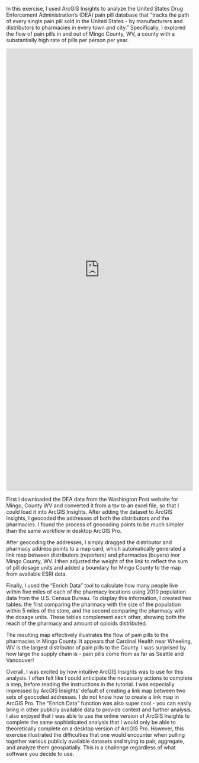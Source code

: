 In this exercise, I used ArcGIS Insights to analyze the United States Drug Enforcement Administration’s (DEA) pain pill database that “tracks the path of every single pain pill sold in the United States - by manufacturers and distributors to pharmacies in every town and city.” Specifically, I explored the flow of pain pills in and out of Mingo County, WV, a county with a substantially high rate of pills per person per year. 


<iframe src="https://insights.arcgis.com/#/embed/1a33dd7a3f55460db591e605f684c163" width="100%" height="1190" frameborder="0"></iframe>

First I downloaded the DEA data from the Washington Post website for Mingo, County WV and converted it from a tsv to an excel file, so that I could load it into ArcGIS Insights. After adding the dataset to ArcGIS Insights, I geocoded the addresses of both the distributors and the pharmacies. I found the process of geocoding points to be much simpler than the same workflow in desktop ArcGIS Pro. 

After geocoding the addresses, I simply dragged the distributor and pharmacy address points to a map card, which automatically generated a link map between distributors (reporters) and pharmacies (buyers) inor Mingo County, WV. I then adjusted the weight of the link to reflect the sum of pill dosage units and added a boundary for Mingo County to the map from available ESRI data.

Finally, I used the “Enrich Data” tool to calculate how many people live within five miles of each of the pharmacy locations using 2010 population data from the U.S. Census Bureau. To display this information, I created two tables: the first comparing the pharmacy with the size of the population within 5 miles of the store, and the second comparing the pharmacy with the dosage units. These tables complement each other, showing both the reach of the pharmacy and amount of opioids distributed. 

The resulting map effectively illustrates the flow of pain pills to the pharmacies in Mingo County. It appears that Cardinal Health near Wheeling, WV is the largest distributor of pain pills to the County. I was surprised by how large the supply chain is - pain pills come from as far as Seattle and Vancouver!

Overall, I was excited by how intuitive ArcGIS Insights was to use for this analysis. I often felt like I could anticipate the necessary actions to complete a step, before reading the instructions in the tutorial. I was especially impressed by ArcGIS Insights’ default of creating a link map between two sets of geocoded addresses. I do not know how to create a link map in ArcGIS Pro. The “Enrich Data” function was also super cool - you can easily bring in other publicly available data to provide context and further analysis. I also enjoyed that I was able to use the online version of ArcGIS Insights to complete the same sophisticated analysis that I would only be able to theoretically complete on a desktop version of ArcGIS Pro. However, this exercise illustrated the difficulties that one would encounter when pulling together various publicly available datasets and trying to pair, aggregate, and analyze them geospatially. This is a challenge regardless of what software you decide to use. 
